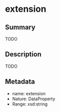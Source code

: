 <!-- Automatically generated by spec-parser v2.0.0 on 2024-01-08T22:20:56.273795+00:00 -->
<!-- SPDX-License-Identifier: Community-Spec-1.0 -->

# extension

## Summary

TODO


## Description

TODO


## Metadata

- name: extension
- Nature: DataProperty
- Range: xsd:string




